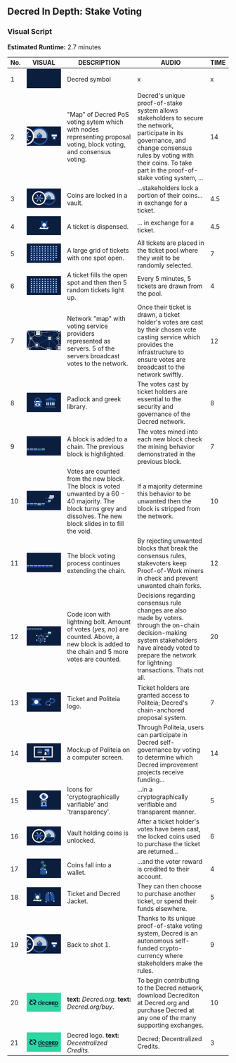 ## Decred In Depth: Stake Voting
### Visual Script
**Estimated Runtime:** 2.7 minutes

No. | VISUAL | DESCRIPTION | AUDIO | TIME
--- | ------ | ----- | ----- | ----
1 | ![Shot 1](../decredStakeVoting/img/shot_1.svg) | Decred symbol | x | x
2 | ![Shot 2](../decredStakeVoting/img/shot_2.svg) | "Map" of Decred PoS voting sytem which with nodes representing proposal voting, block voting, and consensus voting. | Decred's unique proof-of-stake system allows stakeholders to secure the network, participate in its governance, and change consensus rules by voting with their coins. To take part in the proof-of-stake voting system, ... | 14
3 | ![Shot 3](../decredStakeVoting/img/shot_16.svg) | Coins are locked in a vault. | ...stakeholders lock a portion of their coins... in exchange for a ticket. | 4.5
4 | ![Shot 4](../decredStakeVoting/img/shot_4.svg) | A ticket is dispensed. | ... in exchange for a ticket. | 4.5
5 | ![Shot 5](../decredStakeVoting/img/shot_5.svg) | A large grid of tickets with one spot open.  | All tickets are placed in the ticket pool where they wait to be randomly selected. | 7
6 | ![Shot 6](../decredStakeVoting/img/shot_6.svg) | A ticket fills the open spot and then then 5 random tickets light up. | Every 5 minutes, 5 tickets are drawn from the pool. | 4 
7 | ![Shot 7](../decredStakeVoting/img/shot_7.svg) | Network "map" with voting service providers represented as servers. 5 of the servers broadcast votes to the network. | Once their ticket is drawn, a ticket holder's votes are cast by their chosen vote casting service which provides the infrastructure to ensure votes are broadcast to the network swiftly. | 12
8 | ![Shot 8](../decredStakeVoting/img/shot_8.svg) | Padlock and greek library. | The votes cast by ticket holders are essential to the security and governance of the Decred network. | 8
9 | ![Shot 9](../decredStakeVoting/img/shot_9.svg) | A block is added to a chain.  The previous block is highlighted. | The votes mined into each new block check the mining behavior demonstrated in the previous block.  | 7
10 | ![Shot 10](../decredStakeVoting/img/shot_10.svg) | Votes are counted from the new block. The block is voted unwanted by a 60 - 40 majority. The block turns grey and dissolves. The new block slides in to fill the void. | If a majority determine this behavior to be unwanted then the block is stripped from the network. | 10 
11 | ![Shot 11](../decredStakeVoting/img/shot_11.svg) | The block voting process continues extending the chain. | By rejecting unwanted blocks that break the consensus rules, stakevoters keep Proof-of-Work miners in check and prevent unwanted chain forks. | 12
12 |  ![Shot 12](../decredStakeVoting/img/shot_12.svg) | Code icon with lightning bolt. Amount of votes (_yes, no_) are counted. Above, a new block is added to the chain and 5 more votes are counted. | Decisions regarding consensus rule changes are also made by voters. through the on-chain decision-making system stakeholders have already voted to prepare the network for lightning transactions. Thats not all. | 20
13 | ![Shot 13](../decredStakeVoting/img/shot_13.svg) | Ticket and Politeia logo. | Ticket holders are granted access to Politeia; Decred's chain-anchored proposal system.  | 7
14 | ![Shot 14](../decredStakeVoting/img/shot_14.svg) | Mockup of Politeia on a computer screen. | Through Politeia, users can participate in Decred self-governance by voting to determine which Decred improvement projects receive funding... | 14
15| ![Shot 15](../decredStakeVoting/img/shot_15.svg) | Icons for 'cryptographically varifiable' and 'transparency'. | ...in a cryptographically verifiable and transparent manner. | 5
16 |  ![Shot 16](../decredStakeVoting/img/shot_16.svg) | Vault holding coins is unlocked. | After a ticket holder's votes have been cast, the locked coins used to purchase the ticket are returned... | 6
17 | ![Shot 17](../decredStakeVoting/img/shot_17.svg) | Coins fall into a wallet. | ...and the voter reward is credited to their account. | 4
18 | ![Shot 18](../decredStakeVoting/img/shot_18.svg) | Ticket and Decred Jacket. | They can then choose to purchase another ticket, or spend their funds elsewhere. | 5
19 |  ![Shot 19](../decredStakeVoting/img/shot_2.svg) | Back to shot 1. | Thanks to its unique proof-of-stake voting system, Decred is an autonomous self-funded crypto-currency where stakeholders make the rules. | 9
20 | ![Shot 20](../decredStakeVoting/img/shot_20.svg) | **text:** *Decred.org*. **text:** *Decred.org/buy*. | To begin contributing to the Decred network, download Decrediton at Decred.org and purchase Decred at any one of the many supporting exchanges. | 10
21 | ![Shot 21](../decredStakeVoting/img/shot_21.svg) | Decred logo. **text:** *Decentralized Credits.* | Decred; Decentralized Credits. | 3
 